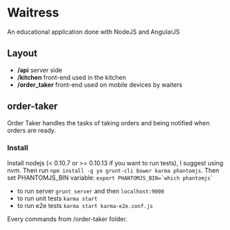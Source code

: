 # Waitress
An educational application done with NodeJS and AngularJS

## Layout
* **/api** server side
* **/kitchen** front-end used in the kitchen
* **/order_taker** front-end used on mobile devices by waiters

## order-taker
Order Taker handles the tasks of taking orders and being notified when orders are ready. 

### Install
Install nodejs (< 0.10.7 or >= 0.10.13 if you want to run tests), I suggest using nvm. Then run `npm install -g yo grunt-cli bower karma phantomjs`.
Then set PHANTOMJS_BIN variable: ``export PHANTOMJS_BIN=`which phantomjs` ``

* to run server `grunt server` and then `localhost:9000`
* to run unit tests `karma start` 
* to run e2e tests `karma start karma-e2e.conf.js` 

Every commands from /order-taker folder.
